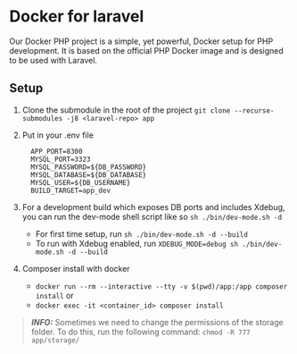 # Docker for laravel

Our Docker PHP project is a simple, yet powerful, Docker setup for PHP development. It is based on the official PHP Docker image and is designed to be used with Laravel.

Setup
------------

1. Clone the submodule in the root of the project ```git clone --recurse-submodules -j8 <laravel-repo> app```

2. Put in your .env file
     ```
       APP_PORT=8300
       MYSQL_PORT=3323
       MYSQL_PASSWORD=${DB_PASSWORD}
       MYSQL_DATABASE=${DB_DATABASE}
       MYSQL_USER=${DB_USERNAME}
       BUILD_TARGET=app_dev
     ```

3. For a development build which exposes DB ports and includes Xdebug, you can run the dev-mode shell script like so ```sh ./bin/dev-mode.sh -d```
   * For first time setup, run ```sh ./bin/dev-mode.sh -d --build```
   * To run with Xdebug enabled, run ```XDEBUG_MODE=debug sh ./bin/dev-mode.sh -d --build```
   
4. Composer install with docker
   * ```docker run --rm --interactive --tty -v $(pwd)/app:/app composer install``` or
   * ```docker exec -it <container_id> composer install```

> **_INFO:_**  Sometimes we need to change the permissions of the storage folder. To do this, run the following command: ``chmod -R 777 app/storage/``
